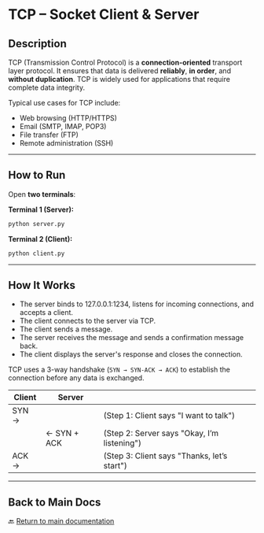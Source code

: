 # TCP – Socket Client & Server

## Description

TCP (Transmission Control Protocol) is a **connection-oriented** transport layer protocol. It ensures that data is delivered **reliably**, **in order**, and **without duplication**. TCP is widely used for applications that require complete data integrity.

Typical use cases for TCP include:
- Web browsing (HTTP/HTTPS)
- Email (SMTP, IMAP, POP3)
- File transfer (FTP)
- Remote administration (SSH)

---

## How to Run

Open **two terminals**:

**Terminal 1 (Server):**
```bash
python server.py
```

**Terminal 2 (Client):**
```bash
python client.py
```

---

## How It Works

- The server binds to 127.0.0.1:1234, listens for incoming connections, and accepts a client.
- The client connects to the server via TCP.
- The client sends a message.
- The server receives the message and sends a confirmation message back.
- The client displays the server's response and closes the connection.

TCP uses a 3-way handshake (`SYN → SYN-ACK → ACK`) to establish the connection before any data is exchanged.

| Client                     | Server                   |                                                |
|----------------------------|--------------------------|------------------------------------------------|
| SYN →                      |                          | (Step 1: Client says "I want to talk")         |
|             | ← SYN + ACK              | (Step 2: Server says "Okay, I’m listening")    |
| ACK →                      |                          | (Step 3: Client says "Thanks, let’s start")    |
---

## Back to Main Docs

🔙 [Return to main documentation](../README.md)
